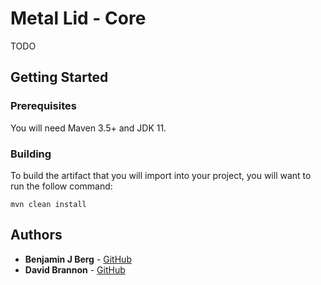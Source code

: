 
# Metal Lid - Core

TODO

## Getting Started

### Prerequisites

You will need Maven 3.5+ and JDK 11.

### Building

To build the artifact that you will import into your project, you will want to run the follow command:

```
mvn clean install
```

## Authors

* **Benjamin J Berg** - [GitHub](https://github.com/benjaminjacobberg)
* **David Brannon** - [GitHub](https://github.com/fdbranno)
